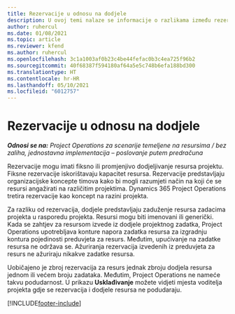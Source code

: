 ```yaml
---
title: Rezervacije u odnosu na dodjele
description: U ovoj temi nalaze se informacije o razlikama između rezervacija i dodjela resursa.
author: ruhercul
ms.date: 01/08/2021
ms.topic: article
ms.reviewer: kfend
ms.author: ruhercul
ms.openlocfilehash: 3c1a1003af0b23c4be44fefac0b3c4ea725f96b2
ms.sourcegitcommit: 40f68387f594180af64a5e5c748b6efa188bd300
ms.translationtype: HT
ms.contentlocale: hr-HR
ms.lasthandoff: 05/10/2021
ms.locfileid: "6012757"
---
```

# <a name="bookings-vs-assignments"></a>Rezervacije u odnosu na dodjele

_**Odnosi se na:** Project Operations za scenarije temeljene na resursima / bez zaliha, jednostavna implementacija – poslovanje putem predračuna_

Rezervacije mogu imati fiksno ili promjenjivo dodjeljivanje resursa projektu. Fiksne rezervacije iskorištavaju kapacitet resursa. Rezervacije predstavljaju organizacijske koncepte timova kako bi mogli razumjeti način na koji će se resursi angažirati na različitim projektima. Dynamics 365 Project Operations tretira rezervacije kao koncept na razini projekta. 

Za razliku od rezervacija, dodjele predstavljaju zaduženje resursa zadacima projekta u rasporedu projekta. Resursi mogu biti imenovani ili generički.  Kada se zahtjev za resursom izvede iz dodjele projektnog zadatka, Project Operations upotrebljava konture napora zadatka resursa za izgradnju kontura pojedinosti preduvjeta za resurs. Međutim, upućivanje na zadatke resursa ne održava se. Ažuriranja rezervacija izvedenih iz preduvjeta za resurs ne ažuriraju nikakve zadatke resursa.

Uobičajeno je zbroj rezervacija za resurs jednak zbroju dodjela resursa jednom ili većem broju zadataka. Međutim, Project Operations ne nameće takvu podudarnost. U prikazu **Usklađivanje** možete vidjeti mjesta voditelja projekta gdje se rezervacija i dodjele resursa ne podudaraju.




[!INCLUDE[footer-include](../includes/footer-banner.md)]